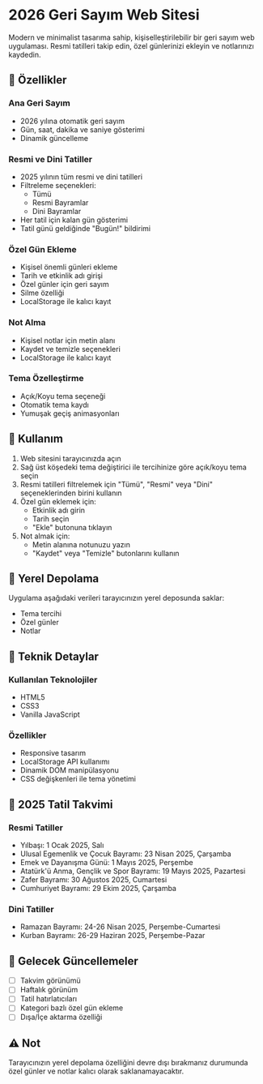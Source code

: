# 2026 Geri Sayım Web Sitesi

Modern ve minimalist tasarıma sahip, kişiselleştirilebilir bir geri sayım web uygulaması. Resmi tatilleri takip edin, özel günlerinizi ekleyin ve notlarınızı kaydedin.

## 🌟 Özellikler

### Ana Geri Sayım
- 2026 yılına otomatik geri sayım
- Gün, saat, dakika ve saniye gösterimi
- Dinamik güncelleme

### Resmi ve Dini Tatiller
- 2025 yılının tüm resmi ve dini tatilleri
- Filtreleme seçenekleri:
  - Tümü
  - Resmi Bayramlar
  - Dini Bayramlar
- Her tatil için kalan gün gösterimi
- Tatil günü geldiğinde "Bugün!" bildirimi

### Özel Gün Ekleme
- Kişisel önemli günleri ekleme
- Tarih ve etkinlik adı girişi
- Özel günler için geri sayım
- Silme özelliği
- LocalStorage ile kalıcı kayıt

### Not Alma
- Kişisel notlar için metin alanı
- Kaydet ve temizle seçenekleri
- LocalStorage ile kalıcı kayıt

### Tema Özelleştirme
- Açık/Koyu tema seçeneği
- Otomatik tema kaydı
- Yumuşak geçiş animasyonları

## 🚀 Kullanım

1. Web sitesini tarayıcınızda açın
2. Sağ üst köşedeki tema değiştirici ile tercihinize göre açık/koyu tema seçin
3. Resmi tatilleri filtrelemek için "Tümü", "Resmi" veya "Dini" seçeneklerinden birini kullanın
4. Özel gün eklemek için:
   - Etkinlik adı girin
   - Tarih seçin
   - "Ekle" butonuna tıklayın
5. Not almak için:
   - Metin alanına notunuzu yazın
   - "Kaydet" veya "Temizle" butonlarını kullanın

## 💾 Yerel Depolama

Uygulama aşağıdaki verileri tarayıcınızın yerel deposunda saklar:
- Tema tercihi
- Özel günler
- Notlar

## 🔧 Teknik Detaylar

### Kullanılan Teknolojiler
- HTML5
- CSS3
- Vanilla JavaScript

### Özellikler
- Responsive tasarım
- LocalStorage API kullanımı
- Dinamik DOM manipülasyonu
- CSS değişkenleri ile tema yönetimi

## 📅 2025 Tatil Takvimi

### Resmi Tatiller
- Yılbaşı: 1 Ocak 2025, Salı
- Ulusal Egemenlik ve Çocuk Bayramı: 23 Nisan 2025, Çarşamba
- Emek ve Dayanışma Günü: 1 Mayıs 2025, Perşembe
- Atatürk'ü Anma, Gençlik ve Spor Bayramı: 19 Mayıs 2025, Pazartesi
- Zafer Bayramı: 30 Ağustos 2025, Cumartesi
- Cumhuriyet Bayramı: 29 Ekim 2025, Çarşamba

### Dini Tatiller
- Ramazan Bayramı: 24-26 Nisan 2025, Perşembe-Cumartesi
- Kurban Bayramı: 26-29 Haziran 2025, Perşembe-Pazar

## 🎯 Gelecek Güncellemeler

- [ ] Takvim görünümü
- [ ] Haftalık görünüm
- [ ] Tatil hatırlatıcıları
- [ ] Kategori bazlı özel gün ekleme
- [ ] Dışa/İçe aktarma özelliği

## ⚠️ Not

Tarayıcınızın yerel depolama özelliğini devre dışı bırakmanız durumunda özel günler ve notlar kalıcı olarak saklanamayacaktır.
